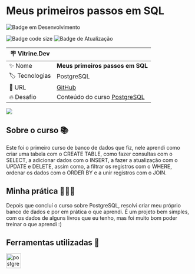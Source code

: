# Meus primeiros passos em SQL

![Badge em Desenvolvimento](http://img.shields.io/static/v1?label=STATUS&message=FINALIZADO&color=GREEN&style=for-the-badge)

![Badge code size](https://img.shields.io/github/languages/code-size/fab-souza/o-que-aprendi-primeiros-passos-SQL)
![Badge de Atualização](https://img.shields.io/github/last-commit/fab-souza/o-que-aprendi-primeiros-passos-SQL)

| :placard: Vitrine.Dev |    |
| -------------  | --- |
| :sparkles: Nome        | **Meus primeiros passos em SQL**
| :label: Tecnologias | PostgreSQL
| :rocket: URL         | [GitHub](https://github.com/fab-souza/o-que-aprendi-primeiros-passos-SQL/)
| :fire: Desafio     | Conteúdo do curso [PostgreSQL](https://www.alura.com.br/curso-online-introducao-postgresql-primeiros-passos)


![](https://user-images.githubusercontent.com/67301805/211680404-cc2b629e-7a8a-49fd-b1cf-077730e14e52.jpg#vitrinedev)

## Sobre o curso 📚
Este foi o primeiro curso de banco de dados que fiz, nele aprendi como criar uma tabela com o CREATE TABLE, como fazer consultas com o SELECT, a adicionar dados com o INSERT, a fazer a atualização com o UPDATE e DELETE, assim como, a filtrar os registros com o WHERE, ordenar os dados com o ORDER BY  e a unir registros com o JOIN.


## Minha prática 👩🏻‍💻
Depois que concluí o curso sobre PostgreSQL, resolvi criar meu próprio banco de dados e por em prática o que aprendi.
É um projeto bem simples, com os dados de alguns livros que eu tenho, mas foi muito bom poder treinar o que aprendi :)

## Ferramentas utilizadas 🧰
<p> <a href="https://www.postgresql.org/" rel="noreferrer"> <img src="https://upload.wikimedia.org/wikipedia/commons/thumb/2/29/Postgresql_elephant.svg/640px-Postgresql_elephant.svg.png" alt="postgresql" width="40" height="40"/> </a> 
    </p>
